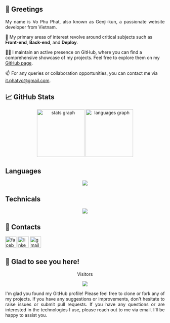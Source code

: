 ## 👋 Greetings

<p align="justify">
My name is Vo Phu Phat, also known as Genji-kun, a passionate website developer from Vietnam.
</p>

<p align="justify">

👀 My primary areas of interest revolve around critical subjects such as **Front-end**, **Back-end**, and **Deploy**.

</p>

<p align="justify">

👨‍💻 I maintain an active presence on GitHub, where you can find a comprehensive showcase of my projects. Feel free to explore them on my [GitHub page](https://github.com/foxminchan?tab=repositories).

</p>

<p align="justify">

📫 For any queries or collaboration opportunities, you can contact me via [it.phatvo@gmail.com](mailto:it.phatvo@gmail.com).

</p>

## 📈 GitHub Stats

<div align="center">
  <img loading="lazy" src="https://github-readme-stats.vercel.app/api?hide_title=false&hide_rank=false&show_icons=true&include_all_commits=true&count_private=true&disable_animations=false&theme=tokyonight&locale=en&hide_border=false&username=genji-kun" height="150" alt="stats graph"  />
  <img loading="lazy" src="https://github-readme-stats.vercel.app/api/top-langs?locale=en&hide_title=false&layout=compact&card_width=320&langs_count=5&theme=tokyonight&hide_border=false&username=genji-kun" height="150" alt="languages graph"  />
</div>

## Languages

<p align="center">
  <a href="https://skillicons.dev">
    <img src="https://skillicons.dev/icons?i=html,css,js,ts,python,java" />
  </a>
</p>

## Technicals

<p align="center">
  <a href="https://skillicons.dev">
    <img src="https://skillicons.dev/icons?i=git,docker,tailwind,mysql,flask,spring,firebase,react,vite,nextjs,vercel,linux,aws,netlify,jenkins" />
  </a>
</p>

## 💬 Contacts

<div align="left">
  <a href="https://www.facebook.com/phat.genji/" target="_blank">
    <img loading="lazy" src="https://img.shields.io/static/v1?message=Facebook&logo=facebook&label=&color=1877F2&logoColor=white&labelColor=&style=for-the-badge" height="35" alt="facebook logo" />
  <a href="https://www.linkedin.com/in/genji-kun/" target="_blank">
    <img src="https://img.shields.io/static/v1?message=LinkedIn&logo=linkedin&label=&color=0077B5&logoColor=white&labelColor=&style=for-the-badge" height="35" alt="linkedin logo"  /> </a>
  <a href="it.phatvo@gmail.com" target="_blank">
    <img src="https://img.shields.io/static/v1?message=Gmail&logo=gmail&label=&color=D14836&logoColor=white&labelColor=&style=for-the-badge" height="35" alt="gmail logo"  />
  </a>
    
</div>

## 👋 Glad to see you here!
<p align="center">Visitors</p>
<div align="center">
  <img src="https://profile-counter.glitch.me/genji-kun/count.svg?"  />
</div>

<p align="justify">
I'm glad you found my GitHub profile! Please feel free to clone or fork any of my projects. If you have any suggestions or improvements, don't hesitate to raise issues or submit pull requests. If you have any questions or are interested in the technologies I use, please reach out to me via email. I'll be happy to assist you.
</p>
